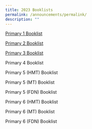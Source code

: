 ```yaml
---
title: 2023 Booklists
permalink: /announcements/permalink/
description: ""
---
```

[Primary 1 Booklist](/files/P1.pdf)

[Primary 2 Booklist](/files/P2.pdf)

[Primary 3 Booklist](/files/PCS%20BOOKLIST%20P3%202023.pdf)

Primary 4 Booklist

Primary 5 (HMT) Booklist

Primary 5 (MT) Booklist

Primary 5 (FDN) Booklist

Primary 6 (HMT) Booklist

Primary 6 (MT) Booklist

Primary 6 (FDN) Booklist